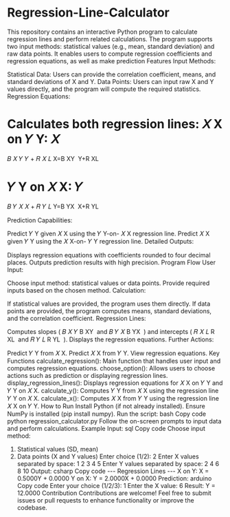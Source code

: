 # Regression-Line-Calculator
This repository contains an interactive Python program to calculate regression lines and perform related calculations. The program supports two input methods: statistical values (e.g., mean, standard deviation) and raw data points. It enables users to compute regression coefficients and regression equations, as well as make prediction
Features
Input Methods:

Statistical Data: Users can provide the correlation coefficient, means, and standard deviations of X and Y.
Data Points: Users can input raw X and Y values directly, and the program will compute the required statistics.
Regression Equations:

Calculates both regression lines:
𝑋
X on 
𝑌
Y: 
𝑋
=
𝐵
𝑋
𝑌
𝑌
+
𝑅
𝑋
𝐿
X=B 
XY
​
 Y+R 
XL
​
 
𝑌
Y on 
𝑋
X: 
𝑌
=
𝐵
𝑌
𝑋
𝑋
+
𝑅
𝑌
𝐿
Y=B 
YX
​
 X+R 
YL
​
 
Prediction Capabilities:

Predict 
𝑌
Y given 
𝑋
X using the 
𝑌
Y-on-
𝑋
X regression line.
Predict 
𝑋
X given 
𝑌
Y using the 
𝑋
X-on-
𝑌
Y regression line.
Detailed Outputs:

Displays regression equations with coefficients rounded to four decimal places.
Outputs prediction results with high precision.
Program Flow
User Input:

Choose input method: statistical values or data points.
Provide required inputs based on the chosen method.
Calculation:

If statistical values are provided, the program uses them directly.
If data points are provided, the program computes means, standard deviations, and the correlation coefficient.
Regression Lines:

Computes slopes (
𝐵
𝑋
𝑌
B 
XY
​
  and 
𝐵
𝑌
𝑋
B 
YX
​
 ) and intercepts (
𝑅
𝑋
𝐿
R 
XL
​
  and 
𝑅
𝑌
𝐿
R 
YL
​
 ).
Displays the regression equations.
Further Actions:

Predict 
𝑌
Y from 
𝑋
X.
Predict 
𝑋
X from 
𝑌
Y.
View regression equations.
Key Functions
calculate_regression(): Main function that handles user input and computes regression equations.
choose_option(): Allows users to choose actions such as prediction or displaying regression lines.
display_regression_lines(): Displays regression equations for 
𝑋
X on 
𝑌
Y and 
𝑌
Y on 
𝑋
X.
calculate_y(): Computes 
𝑌
Y from 
𝑋
X using the regression line 
𝑌
Y on 
𝑋
X.
calculate_x(): Computes 
𝑋
X from 
𝑌
Y using the regression line 
𝑋
X on 
𝑌
Y.
How to Run
Install Python (if not already installed).
Ensure NumPy is installed (pip install numpy).
Run the script:
bash
Copy code
python regression_calculator.py
Follow the on-screen prompts to input data and perform calculations.
Example
Input:
sql
Copy code
Choose input method:
1. Statistical values (SD, mean)
2. Data points (X and Y values)
Enter choice (1/2): 2
Enter X values separated by space: 1 2 3 4 5
Enter Y values separated by space: 2 4 6 8 10
Output:
csharp
Copy code
--- Regression Lines ---
X on Y: X = 0.5000Y + 0.0000
Y on X: Y = 2.0000X + 0.0000
Prediction:
arduino
Copy code
Enter your choice (1/2/3): 1
Enter the X value: 6
Result: Y = 12.0000
Contribution
Contributions are welcome! Feel free to submit issues or pull requests to enhance functionality or improve the codebase.
